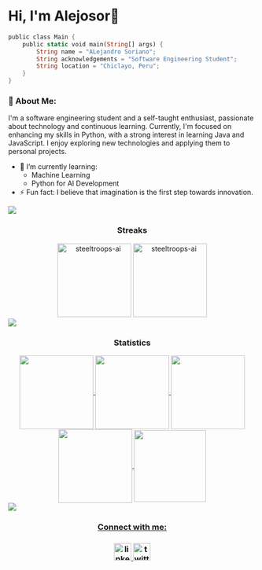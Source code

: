 # Hi, I'm Alejosor👾

```rust
public class Main {
    public static void main(String[] args) {
        String name = "ALejandro Soriano";
        String acknowledgements = "Software Engineering Student";
        String location = "Chiclayo, Peru";
    }
}
```
### 👋 About Me:
I'm a software engineering student and a self-taught enthusiast, passionate about technology and continuous learning. Currently, I'm focused on enhancing my skills in Python, with a strong interest in learning Java and JavaScript. I enjoy exploring new technologies and applying them to personal projects.
- 🌱 I’m currently learning:  
  - Machine Learning  
  - Python for AI Development  
- ⚡ Fun fact: I believe that imagination is the first step towards innovation.  


<!--Github Streak-->
<img src="https://user-images.githubusercontent.com/73097560/115834477-dbab4500-a447-11eb-908a-139a6edaec5c.gif">

<h3 align="Center">Streaks</h3>
<div align="center">
<img  height="150em" src="https://github-readme-stats.vercel.app/api/top-langs/?username=Alejosor&layout=compact&theme=nightowl" alt=steeltroops-ai />

<img  height="150em" src="https://streak-stats.demolab.com/?user=Alejosor&theme=nightowl" alt="steeltroops-ai" />


</div>

<!--Github stats-->
<img src="https://user-images.githubusercontent.com/73097560/115834477-dbab4500-a447-11eb-908a-139a6edaec5c.gif">

<h3 align="center">Statistics</h3>
<div align="center">
<a href="https://github.com/steeltroops-ai">
<img align="center" src="https://github-readme-stats.vercel.app/api?username=Alejosor&show_icons=true&theme=nightowl" height="150em" />
<img align="center" src="http://github-profile-summary-cards.vercel.app/api/cards/most-commit-language?username=Alejosor&theme=nightowl" height="150em" />
<img align="center" src="http://github-profile-summary-cards.vercel.app/api/cards/repos-per-language?username=Alejosor&theme=nightowl" height="150em" />
<img align="center" src="http://github-profile-summary-cards.vercel.app/api/cards/productive-time?username=Alejosor&theme=nightowl" height="150em" />
<img align="center" src="http://github-profile-summary-cards.vercel.app/api/cards/profile-details?username=Alejosor&theme=nightowl" height="146em" />
</div>

<!--Connect with me-->
<img src="https://user-images.githubusercontent.com/73097560/115834477-dbab4500-a447-11eb-908a-139a6edaec5c.gif">

<div align="center">
<h3>Connect with me:<h3>
  <a href="https://www.linkedin.com/in/alejandro-soriano-palomino/" target="_blank">
    <img src="https://img.shields.io/static/v1?message=LinkedIn&logo=linkedin&label=&color=0077B5&logoColor=white&labelColor=&style=for-the-badge" height="35" alt="linkedin logo"  />
  </a>
  <a href="https://x.com/alejosordev" target="_blank">
    <img src="https://img.shields.io/static/v1?message=Twitter&logo=twitter&label=&color=1DA1F2&logoColor=white&labelColor=&style=for-the-badge" height="35" alt="twitter logo"  /></a>
</div>

<!--
**Alejosor/alejosor** is a ✨ _special_ ✨ repository because its `README.md` (this file) appears on your GitHub profile.

Here are some ideas to get you started:

- 🔭 I’m currently working on ...
- 🌱 I’m currently learning ...
- 👯 I’m looking to collaborate on ...
- 🤔 I’m looking for help with ...
- 💬 Ask me about ...
- 📫 How to reach me: ...
- 😄 Pronouns: ...
- ⚡ Fun fact: ...
-->
